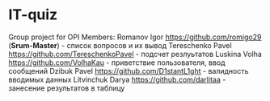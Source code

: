# IT-quiz
Group project for OPI
Members:
Romanov Igor <https://github.com/romigo29> (**Srum-Master**) - список вопросов и их вывод
Tereschenko Pavel <https://github.com/TereschenkoPavel> - подсчет резлуьтатов
Luskina Volha <https://github.com/VolhaKau> - приветствие пользователя, ввод сообщений
Dzibuk Pavel <https://github.com/D1stantL1ght> - валидность вводимых данных
Litvinchuk Darya <https://github.com/darlitaa> - занесение результатов в таблицу
